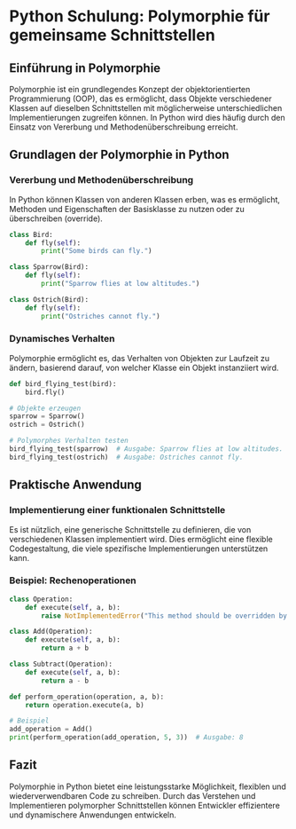 
# Python Schulung: Polymorphie für gemeinsame Schnittstellen

## Einführung in Polymorphie

Polymorphie ist ein grundlegendes Konzept der objektorientierten Programmierung (OOP), das es ermöglicht, dass Objekte verschiedener Klassen auf dieselben Schnittstellen mit möglicherweise unterschiedlichen Implementierungen zugreifen können. In Python wird dies häufig durch den Einsatz von Vererbung und Methodenüberschreibung erreicht.

## Grundlagen der Polymorphie in Python

### Vererbung und Methodenüberschreibung

In Python können Klassen von anderen Klassen erben, was es ermöglicht, Methoden und Eigenschaften der Basisklasse zu nutzen oder zu überschreiben (override).

```python
class Bird:
    def fly(self):
        print("Some birds can fly.")

class Sparrow(Bird):
    def fly(self):
        print("Sparrow flies at low altitudes.")

class Ostrich(Bird):
    def fly(self):
        print("Ostriches cannot fly.")
```

### Dynamisches Verhalten

Polymorphie ermöglicht es, das Verhalten von Objekten zur Laufzeit zu ändern, basierend darauf, von welcher Klasse ein Objekt instanziiert wird.

```python
def bird_flying_test(bird):
    bird.fly()

# Objekte erzeugen
sparrow = Sparrow()
ostrich = Ostrich()

# Polymorphes Verhalten testen
bird_flying_test(sparrow)  # Ausgabe: Sparrow flies at low altitudes.
bird_flying_test(ostrich)  # Ausgabe: Ostriches cannot fly.
```

## Praktische Anwendung

### Implementierung einer funktionalen Schnittstelle

Es ist nützlich, eine generische Schnittstelle zu definieren, die von verschiedenen Klassen implementiert wird. Dies ermöglicht eine flexible Codegestaltung, die viele spezifische Implementierungen unterstützen kann.

### Beispiel: Rechenoperationen

```python
class Operation:
    def execute(self, a, b):
        raise NotImplementedError("This method should be overridden by subclasses.")

class Add(Operation):
    def execute(self, a, b):
        return a + b

class Subtract(Operation):
    def execute(self, a, b):
        return a - b

def perform_operation(operation, a, b):
    return operation.execute(a, b)

# Beispiel
add_operation = Add()
print(perform_operation(add_operation, 5, 3))  # Ausgabe: 8
```

## Fazit

Polymorphie in Python bietet eine leistungsstarke Möglichkeit, flexiblen und wiederverwendbaren Code zu schreiben. Durch das Verstehen und Implementieren polymorpher Schnittstellen können Entwickler effizientere und dynamischere Anwendungen entwickeln.

